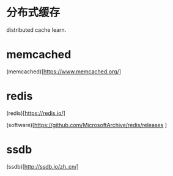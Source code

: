# 分布式缓存 
distributed cache learn.

# memcached
   (memcached)[https://www.memcached.org/]

# redis
   (redis)[https://redis.io/]

   (software)[<https://github.com/MicrosoftArchive/redis/releases> ]

# ssdb
   (ssdb)[http://ssdb.io/zh_cn/]
